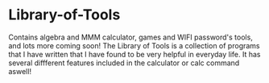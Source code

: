 # Library-of-Tools
Contains algebra and MMM calculator, games and WIFI password's tools, and lots more coming soon!
The Library of Tools is a collection of programs that I have written that I have found to be very helpful in everyday life. It has several diffferent features included 
in the calculator or calc command aswell! 
